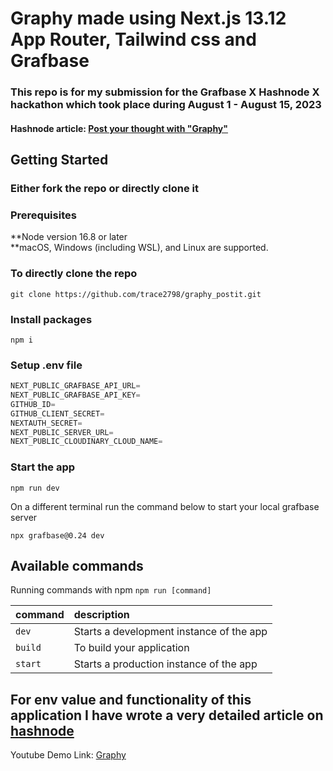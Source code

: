 # Graphy made using Next.js 13.12 App Router, Tailwind css and Grafbase

### This repo is for my submission for the Grafbase X Hashnode X hackathon which took place during August 1 - August 15, 2023

#### Hashnode article: [Post your thought with "Graphy"](https://shreyas-chaliha.hashnode.dev/post-your-thought-with-graphy) 

## Getting Started

### Either fork the repo or directly clone it

### Prerequisites

**Node version 16.8 or later  
**macOS, Windows (including WSL), and Linux are supported.

### To directly clone the repo

```shell
git clone https://github.com/trace2798/graphy_postit.git
```

### Install packages

```shell
npm i
```

### Setup .env file

```js
NEXT_PUBLIC_GRAFBASE_API_URL=
NEXT_PUBLIC_GRAFBASE_API_KEY=
GITHUB_ID=
GITHUB_CLIENT_SECRET=
NEXTAUTH_SECRET=
NEXT_PUBLIC_SERVER_URL=
NEXT_PUBLIC_CLOUDINARY_CLOUD_NAME=

```

### Start the app

```shell
npm run dev
```
On a different terminal run the command below to start your local grafbase server
```shell
npx grafbase@0.24 dev
```

## Available commands

Running commands with npm `npm run [command]`

| command         | description                              |
| :-------------- | :--------------------------------------- |
| `dev`           | Starts a development instance of the app |
| `build`         | To build your application                |
| `start`         | Starts a production  instance of the app |



## For env value and functionality of this application I have wrote a very detailed article on [hashnode]()


Youtube Demo Link: [Graphy](https://youtu.be/8e7_SlBGsq8)

